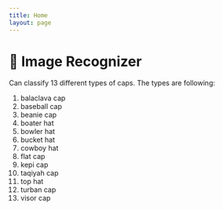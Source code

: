 ```yaml
---
title: Home
layout: page
---
```


<!-- 

This code is for gradio version: 5.44.1  
Project Space link in Hugging Face: https://huggingface.co/spaces/Hasan9519/Cap-Recognizer

 -->

# 🧢 Image Recognizer  
Can classify 13 different types of caps. The types are following:

1. balaclava cap  
2. baseball cap  
3. beanie cap  
4. boater hat  
5. bowler hat  
6. bucket hat  
7. cowboy hat  
8. flat cap  
9. kepi cap  
10. taqiyah cap  
11. top hat  
12. turban cap  
13. visor cap

<!-- uncomment if any theme are not being used -->
<!-- ### 🔍 Try It Yourself  
Upload an image and get predictions using our [Cap Recognizer Tool](./cap_recognizer.html). -->
<!-- --- -->

 